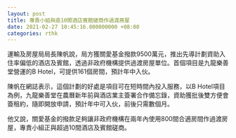 ```yaml
---
layout: post
title: 專責小組與逾10間酒店賓館磋商作過渡房屋
date: 2021-02-27 10:45:16.000000000 +08:00
categories: rthk
---
```


運輸及房屋局局長陳帆說，局方獲關愛基金撥款9500萬元，推出先導計劃資助入住率偏低的酒店及賓館，透過非政府機構提供過渡房屋單位。首個項目是九龍樂善堂營運的B Hotel，可提供161個房間，預計年中入伙。

陳帆在網誌表示，這個計劃的好處是項目可在短時間內投入服務，以B Hotel項目為例，九龍樂善堂在農曆新年前與酒店業主簽署合作備忘錄，資助獲批後雙方便會簽租約，隨即開放申請，預計年中可入伙，前後只需數個月。

他又說，關愛基金的撥款足夠讓非政府機構在兩年內使用800間合適房間作過渡房屋，專責小組正與超過10間酒店及賓館磋商。
